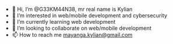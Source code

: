 - 👋 Hi, I’m @G33KM44N38, mr real name is Kylian
- 👀 I’m interested in web/mobile development and cybersecurity
- 🌱 I’m currently learning web development
- 💞️ I’m looking to collaborate on web/mobile development
- 📫 How to reach me mayanga.kylian@gmail.com

<!---
G33KM44N38/G33KM44N38 is a ✨ special ✨ repository because its `README.md` (this file) appears on your GitHub profile.
You can click the Preview link to take a look at your changes.
--->
